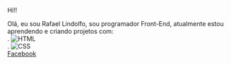 Hi!!

Olá, eu sou Rafael Lindolfo, sou programador Front-End, atualmente estou aprendendo e criando projetos com:
<br>
    . <img src="https://img.shields.io/badge/HTML5-E34F26?style=for-the-badge&logo=html5&logoColor=white" alt="HTML">
    <br>
    . <img src="https://img.shields.io/badge/CSS3-1572B6?style=for-the-badge&logo=css3&logoColor=white" alt="CSS">
    <br>
    <a href="https://www.facebook.com/RafaeLindolfoo">Facebook</a>
